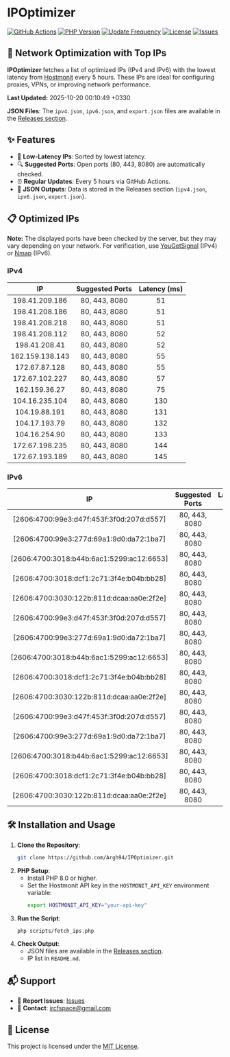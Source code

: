# IPOptimizer

[![GitHub Actions](https://github.com/Argh94/IPOptimizer/workflows/IPOptimizer/badge.svg)](https://github.com/Argh94/IPOptimizer/actions)
[![PHP Version](https://img.shields.io/badge/PHP-8.0-blue)](https://www.php.net)
[![Update Frequency](https://img.shields.io/badge/Updates-Every%205%20Hours-green)](https://github.com/Argh94/IPOptimizer)
[![License](https://img.shields.io/badge/License-MIT-yellow)](https://opensource.org/licenses/MIT)
[![Issues](https://img.shields.io/github/issues/Argh94/IPOptimizer)](https://github.com/Argh94/IPOptimizer/issues)

## 🚀 Network Optimization with Top IPs

**IPOptimizer** fetches a list of optimized IPs (IPv4 and IPv6) with the lowest latency from [Hostmonit](https://hostmonit.com/) every 5 hours. These IPs are ideal for configuring proxies, VPNs, or improving network performance.

**Last Updated:** 2025-10-20 00:10:49 +0330

**JSON Files**: The `ipv4.json`, `ipv6.json`, and `export.json` files are available in the [Releases section](https://github.com/Argh94/IPOptimizer/releases).

## ✨ Features
- 📡 **Low-Latency IPs**: Sorted by lowest latency.
- 🔍 **Suggested Ports**: Open ports (80, 443, 8080) are automatically checked.
- ⏰ **Regular Updates**: Every 5 hours via GitHub Actions.
- 📄 **JSON Outputs**: Data is stored in the Releases section (`ipv4.json`, `ipv6.json`, `export.json`).

## 📋 Optimized IPs

**Note:** The displayed ports have been checked by the server, but they may vary depending on your network. For verification, use [YouGetSignal](https://www.yougetsignal.com/tools/open-ports/) (IPv4) or [Nmap](https://nmap.org/) (IPv6).

### IPv4
| IP | Suggested Ports | Latency (ms) |
|:---:|:---------------:|:------------:|
| 198.41.209.186 | 80, 443, 8080 | 51 |
| 198.41.208.186 | 80, 443, 8080 | 51 |
| 198.41.208.218 | 80, 443, 8080 | 51 |
| 198.41.208.112 | 80, 443, 8080 | 52 |
| 198.41.208.41 | 80, 443, 8080 | 52 |
| 162.159.138.143 | 80, 443, 8080 | 55 |
| 172.67.87.128 | 80, 443, 8080 | 55 |
| 172.67.102.227 | 80, 443, 8080 | 57 |
| 162.159.36.27 | 80, 443, 8080 | 75 |
| 104.16.235.104 | 80, 443, 8080 | 130 |
| 104.19.88.191 | 80, 443, 8080 | 131 |
| 104.17.193.79 | 80, 443, 8080 | 132 |
| 104.16.254.90 | 80, 443, 8080 | 133 |
| 172.67.198.235 | 80, 443, 8080 | 144 |
| 172.67.193.189 | 80, 443, 8080 | 145 |

### IPv6
| IP | Suggested Ports | Latency (ms) |
|:---:|:---------------:|:------------:|
| [2606:4700:99e3:d47f:453f:3f0d:207d:d557] | 80, 443, 8080 | 3 |
| [2606:4700:99e3:277d:69a1:9d0:da72:1ba7] | 80, 443, 8080 | 3 |
| [2606:4700:3018:b44b:6ac1:5299:ac12:6653] | 80, 443, 8080 | 3 |
| [2606:4700:3018:dcf1:2c71:3f4e:b04b:bb28] | 80, 443, 8080 | 3 |
| [2606:4700:3030:122b:811d:dcaa:aa0e:2f2e] | 80, 443, 8080 | 3 |
| [2606:4700:99e3:d47f:453f:3f0d:207d:d557] | 80, 443, 8080 | 3 |
| [2606:4700:99e3:277d:69a1:9d0:da72:1ba7] | 80, 443, 8080 | 3 |
| [2606:4700:3018:b44b:6ac1:5299:ac12:6653] | 80, 443, 8080 | 3 |
| [2606:4700:3018:dcf1:2c71:3f4e:b04b:bb28] | 80, 443, 8080 | 3 |
| [2606:4700:3030:122b:811d:dcaa:aa0e:2f2e] | 80, 443, 8080 | 3 |
| [2606:4700:99e3:d47f:453f:3f0d:207d:d557] | 80, 443, 8080 | 3 |
| [2606:4700:99e3:277d:69a1:9d0:da72:1ba7] | 80, 443, 8080 | 3 |
| [2606:4700:3018:b44b:6ac1:5299:ac12:6653] | 80, 443, 8080 | 3 |
| [2606:4700:3018:dcf1:2c71:3f4e:b04b:bb28] | 80, 443, 8080 | 3 |
| [2606:4700:3030:122b:811d:dcaa:aa0e:2f2e] | 80, 443, 8080 | 3 |

## 🛠️ Installation and Usage
1. **Clone the Repository**:
   ```bash
   git clone https://github.com/Argh94/IPOptimizer.git
   ```
2. **PHP Setup**:
   - Install PHP 8.0 or higher.
   - Set the Hostmonit API key in the `HOSTMONIT_API_KEY` environment variable:
     ```bash
     export HOSTMONIT_API_KEY="your-api-key"
     ```
3. **Run the Script**:
   ```bash
   php scripts/fetch_ips.php
   ```
4. **Check Output**:
   - JSON files are available in the [Releases section](https://github.com/Argh94/IPOptimizer/releases).
   - IP list in `README.md`.

## 📬 Support
- 🐛 **Report Issues**: [Issues](https://github.com/Argh94/IPOptimizer/issues)
- 📧 **Contact**: [ircfspace@gmail.com](mailto:ircfspace@gmail.com)

## 📄 License
This project is licensed under the [MIT License](https://github.com/Argh94/HandWave/blob/main/LICENCE).
